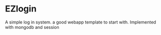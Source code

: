 # EZlogin
A simple log in system. a good webapp template to start with. Implemented with mongodb and session
